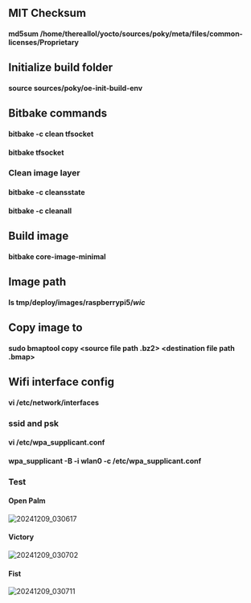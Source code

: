 ## MIT Checksum
#### md5sum /home/thereallol/yocto/sources/poky/meta/files/common-licenses/Proprietary
## Initialize build folder
#### source sources/poky/oe-init-build-env
## Bitbake commands
#### bitbake -c clean tfsocket
#### bitbake tfsocket
### Clean image layer
#### bitbake -c cleansstate
#### bitbake -c cleanall
## Build image
#### bitbake core-image-minimal
## Image path
#### ls tmp/deploy/images/raspberrypi5/*wic*
## Copy image to
#### sudo bmaptool copy <source file path .bz2>  <destination file path .bmap>
## Wifi interface config
#### vi /etc/network/interfaces
### ssid and psk
#### vi /etc/wpa_supplicant.conf
#### wpa_supplicant -B -i wlan0 -c /etc/wpa_supplicant.conf

### Test
#### Open Palm
![20241209_030617](https://github.com/user-attachments/assets/4b11e66b-eee4-4e2a-b7a5-c7186a8aa948)
#### Victory
![20241209_030702](https://github.com/user-attachments/assets/9632f865-b41d-4c35-8a71-d4b3644fd599)
#### Fist
![20241209_030711](https://github.com/user-attachments/assets/f60406c5-b431-4dce-9fa2-db016f21a6bd)
